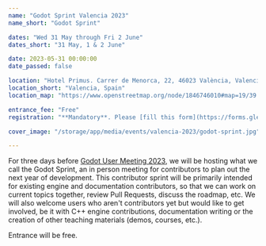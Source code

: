 ```yaml
---
name: "Godot Sprint Valencia 2023"
name_short: "Godot Sprint"

dates: "Wed 31 May through Fri 2 June"
dates_short: "31 May, 1 & 2 June"

date: 2023-05-31 00:00:00
date_passed: false

location: "Hotel Primus. Carrer de Menorca, 22, 46023 València, Valencia"
location_short: "Valencia, Spain"
location_map: "https://www.openstreetmap.org/node/1846746010#map=19/39.45769/-0.34573&layers=N"

entrance_fee: "Free"
registration: "**Mandatory**. Please [fill this form](https://forms.gle/gF9sgb16Rh9uDagc8) ASAP so that we know who will be there and can organize the event accordingly."

cover_image: "/storage/app/media/events/valencia-2023/godot-sprint.jpg"

---
```


<p>
	For three days before <a href="#godotmeetup-2023">Godot User Meeting 2023</a>, we will be hosting what we call the
	Godot Sprint, an in person meeting for contributors to plan out the next year of development. This contributor
	sprint will be primarily intended for existing engine and documentation contributors, so that we can work on
	current topics together, review Pull Requests, discuss the roadmap, etc. We will also welcome users who aren't
	contributors yet but would like to get involved, be it with C++ engine contributions, documentation writing or
	the creation of other teaching materials (demos, courses, etc.).
</p>

<p>Entrance will be free.</p>

